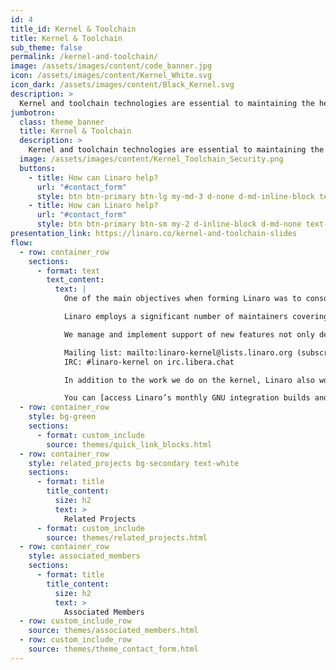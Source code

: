 ```yaml
---
id: 4
title_id: Kernel & Toolchain
title: Kernel & Toolchain
sub_theme: false
permalink: /kernel-and-toolchain/
image: /assets/images/content/code_banner.jpg
icon: /assets/images/content/Kernel_White.svg
icon_dark: /assets/images/content/Black_Kernel.svg
description: >
  Kernel and toolchain technologies are essential to maintaining the health of software. We facilitate the access to maintainers, support regression testing, improve compiler technology and increase security across the Arm ecosystem.
jumbotron:
  class: theme_banner
  title: Kernel & Toolchain
  description: >
    Kernel and toolchain technologies are essential to maintaining the health of software. We facilitate the access to maintainers, support regression testing, improve compiler technology and increase security across the Arm ecosystem.
  image: /assets/images/content/Kernel_Toolchain_Security.png
  buttons:
    - title: How can Linaro help?
      url: "#contact_form"
      style: btn btn-primary btn-lg my-md-3 d-none d-md-inline-block text-uppercase theme_contact_btn
    - title: How can Linaro help?
      url: "#contact_form"
      style: btn btn-primary btn-sm my-2 d-inline-block d-md-none text-uppercase theme_contact_btn
presentation_link: https://linaro.co/kernel-and-toolchain-slides
flow:
  - row: container_row
    sections:
      - format: text
        text_content:
          text: |
            One of the main objectives when forming Linaro was to consolidate the Arm code base. The code churn created by multiple companies and individuals trying to upstream essentially the same code into kernel.org was causing fragmentation and slowing down innovation and delivery of products. Linaro’s work, especially in the kernel, provided the focal point for collaboration and the situation recognizably improved by 2012, something [Linus Torvalds recognized](http://news.softpedia.com/news/Linus-Torvalds-Arm-Is-an-Upstanding-Member-of-The-Community-294886.shtml).

            Linaro employs a significant number of maintainers covering a [wide range of important areas](https://linaro.atlassian.net/wiki/spaces/UM/overview). This allows us to reach far within open source communities and have a real impact. We actively contribute to the upstream community and help facilitate acceptance of Linaro code into the Linux mainline kernel. Our ultimate goal is to ensure kernel consolidation - a single source tree with integrated support for multiple Arm SoCs and Arm-based platforms.

            We manage and implement support of new features not only dedicated to Arm architecture but also covering core functionalities of the kernel.  In the tradition of Linux and the open source community, much of the technical discussion takes place over email and informal conversations on IRC.

            Mailing list: mailto:linaro-kernel@lists.linaro.org (subscribe)
            IRC: #linaro-kernel on irc.libera.chat

            In addition to the work we do on the kernel, Linaro also works on all aspects of system-level tools - the core development toolchain (compiler, assembler, linker, debugger), core system libraries (dynamic linker, c-library), emulation, profiling and analysis (oprofile, performance events) and instrumentation (ftrace). We work directly with upstream communities such as GCC, Binutils, GDB, glibc, LLVM, QEMU and provide monthly GNU Toolchain Integration Builds which offer users a snapshot of the upstream build. 

            You can [access Linaro’s monthly GNU integration builds and Linaro’s official LLVM for Windows on Arm here](https://www.linaro.org/downloads/#gnu_and_llvm).
  - row: container_row
    style: bg-green
    sections:
      - format: custom_include
        source: themes/quick_link_blocks.html
  - row: container_row
    style: related_projects bg-secondary text-white
    sections:
      - format: title
        title_content:
          size: h2
          text: >
            Related Projects
      - format: custom_include
        source: themes/related_projects.html
  - row: container_row
    style: associated_members
    sections:
      - format: title
        title_content:
          size: h2
          text: >
            Associated Members
  - row: custom_include_row
    source: themes/associated_members.html
  - row: custom_include_row
    source: themes/theme_contact_form.html
---
```

